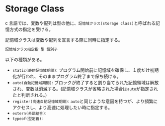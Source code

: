 # Storage Class

c 言語では、変数や配列は型の他に、`記憶域クラス(storage class)`と呼ばれる記憶方式の指定を受ける。

記憶域クラスは変数や配列を宣言する際に同時に指定する。

```c
記憶域クラス指定指 型 識別子
```

以下の種類がある。

- `static(静的記憶域期間)`: プログラム開始前に記憶域を確保し、１度だけ初期化が行われ、そのままプログラム終了まで保ち続ける。
- `auto(自動記憶域期間)`: ブロックが終了すると割り当てられた記憶領域は解放され、変数は消滅する。(記憶域クラスが省略された場合は`auto`が指定されたと判断される。)
- `register(高速自動記憶域期間)`: `auto`と同じような意図を持つが、より頻繁にアクセスし、より高速に処理したい時に指定する。
- `extern(外部結合)`:
- `typeof(型定義)`:

